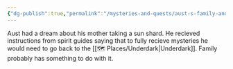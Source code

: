 ```yaml
---
{"dg-publish":true,"permalink":"/mysteries-and-quests/aust-s-family-and-the-underdark/"}
---
```


Aust had a dream about his mother taking a sun shard. He recieved instructions from spirit guides saying that to fully recieve mysteries he would need to go back to the [[🗺️ Places/Underdark\|Underdark]]. Family probably has something to do with it.

